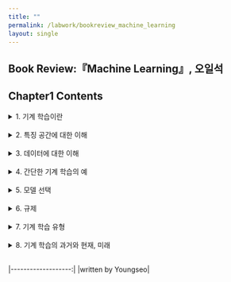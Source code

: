 ```yaml
---
title: ""
permalink: /labwork/bookreview_machine_learning
layout: single
---
```

## Book Review:『Machine Learning』, 오일석  

## Chapter1 Contents  
<details>
<summary>1. 기계 학습이란</summary>  
<div markdown = "1">  

### Chapter1.1 기계 학습이란  
- 학습의 정의  

![학습이란](/_pages/images/chap01_02/image1.png)  
> 키워드는 '경험'  

- 현대적 정의의 기계 학습  

![기계 학습의 정의_1](/_pages/images/chap01_02/image2.png)
![기계 학습의 정의_2](/_pages/images/chap01_02/image3.png)  
> 키워드는 경험(= 데이터)과 성능 개선  

- 지식 기반 접근 방식에서 데이터 중심 접근 방식으로의 변화  

![지식 기반의 한계](/_pages/images/chap01_02/image5.png)  
> <center>단추를 '가운데 구멍이 몇 개 있는 물체'라고 규정하면 많은 문제가 발생한다. <br>즉 단추가 아닌 물건이 단추가 되고 단추가 단추가 아닌 물건이 된다. <br> *사람은 변화가 심한 장면을 아주 쉽게 인식하지만, 왜 그렇게 인식하는지 서술하지 못함*</center>  

- 목표치의 데이터 유형에 따른 기계 학습 - 회귀와 분류(Regression and Classification)
> 회귀는 목표치가 실수형(또는 연속형), 분류는 범주형(또는 이산형)  
![회귀의 예시](/_pages/images/chap01_02/image7.png)  
> 위 예제는 회귀 문제  

- 기계 학습이란  
> 가장 정확하게 예측할 수 있는 최적의 매개변수 값을 찾는 작업  
처음에는 임의의 값에서 시작한 후 점점 성능을 개선하여 최적의 값에 도달하는 것  

- 기계 학습의 궁극적인 목표  
> 훈련 집합에 없는 새로운 샘플(테스트 집합)에 대한 오류를 최소화  
일반화(Generalization) 능력: 테스트 집합에 대한 높은 성능  

![사람의 학습과 기계 학습의 비교](/_pages/images/chap01_02/image11.png)  

</div>
</details>
<br>  

<details>
<summary>2. 특징 공간에 대한 이해</summary>  
<div markdown = "1">

### Chapter1.2 특징 공간에 대한 이해  

![1차원 특징 공간과 2차원 특징 공간](/_pages/images/chap01_02/image12.png)
> 특징 벡터 표기: x = (x<sub>1</sub>, x<sub>2</sub>)<sup>T</sup><br><br>


![다차원 특징 공간](/_pages/images/chap01_02/image13.png)  
> 다양한 데이터 셋  

- d차원 데이터
> 특징 벡터 표기: x = (x<sub>1</sub>, x<sub>2</sub>, … , x<sub>d</sub>)<sup>T</sup>  

- d차원 데이터를 위한 학습 모델  
> 직선 모델: 매개변수 수 = d + 1<br>
y = w<sub>1</sub>x<sub>1</sub> + w<sub>2</sub>x<sub>2</sub> + ... + w<sub>d</sub>x<sub>d</sub> + b  

> d차 곡선 모델: 매개변수 수 = d<sup>2</sup> + d + 1  

- 초기 기계 학습 알고리즘은 XOR 문제를 해결하지 못함
![선형분리 불가능](/_pages/images/chap01_02/image16.png)
> 선형 분리 불가능한 원래 특징 공간(왼쪽)과 변환된 새로운 특징 공간(오른쪽)  

- 차원의 저주
> 차원이 높아짐에 따라 데이터 연산 속도가 기하 급수적으로 증가함  

</div>
</details>
<br>  

<details>
<summary>3. 데이터에 대한 이해</summary>
<div markdown = "1">

### Chapter1.3 데이터에 대한 이해  

- 기계 학습  
> 기계 학습이 푸는 문제는 훨씬 복잡함  
단순한 수학 공식으로는 표현 불가능함  
자동으로 모델을 찾아내는 과정이 필수  

- 실제 기계 학습 문제에서는 데이터 생성 과정을 알 수 없음  
> 단지 주어진 훈련 집합 X, Y로 예측 모델 또는 생성 모델을 근사 추정할 수 있을 뿐  

- 데이터베이스의 왜소한 크기  
> MNIST 데이터는 이론적으로 2<sup>784</sup>가지의 샘플 수를 가지지만 실제로는 약 6만 개 정도이다  

![왜소한 데이터베이스](/_pages/images/chap01_02/image24.png)  
> 방대한 공간에서 실제 데이터가 발생하는 곳은 매우 작지만 ![확률0](/_pages/images/chap01_02/image25.png)와 같은 샘플의 발생 확률은 거의 0이다  

- 4차원 이상의 초공간은 한 번에 가시화 불가능함  
> 2개 씩 조합하여 여러 개의 그래프를 그림  

![가시화방법](/_pages/images/chap01_02/image30.png)  

</div>
</details>
<br>  

<details>
<summary>4. 간단한 기계 학습의 예</summary>
<div markdown = "1">

### Chapter1.4 간단한 기계 학습의 예  

- 선형 회귀 문제
> 두 개의 매개변수 Θ = (𝑤, 𝑏)<sup>T</sup>: y = wx + b  

![선형 회귀](/_pages/images/chap01_02/image7.png)  

- 목적 함수(objective function) 또는 비용 함수(cost function)  
![MSE](/_pages/images/chap01_02/image31.png)
> 위 식을 평균 제곱 오차(MSE)라고 부름  

- 기계 학습이 할 일을 공식화하면   
![공식화](/_pages/images/chap01_02/image38.png)  

- 알고리즘 형식으로 쓰면  
![알고리즘](/_pages/images/chap01_02/image39.png)  

- 조금 더 현실적인 상황  
> 실제 세계는 선형이 아니며 잡음이 섞임, 즉 비선형 모델이 필요
![비선형모델](/_pages/images/chap01_02/image40.png)  

</div>
</details>
<br>  

<details>
<summary>5. 모델 선택</summary>
<div markdown = "1">

### Chapter1.5 모델 선택  

- 과소 적합과 과대 적합(과잉 적합)  
![과소적합 과대적합](/_pages/images/chap01_02/image41.png)  
> 과소 적합: 훈련 집합과 테스트 집합 모두 낮은 성능  
과대 적합: 훈련 집합에선 거의 완벽한 예측, 테스트 집합에선 낮은 성능  

- 훈련 집합을 여러 번 수집하자  
![2차와 12차 비교](/_pages/images/chap01_02/image43.png)  
> 2차는 편향이 크지만(매번 큰 오차) / 분산이 낮음(비슷한 모델)  
12차는 편향이 작지만(매번 작은 오차) / 분산이 높음(크게 다른 모델)  

**<center>분산과 편향은 트레이드 오프 관계</center>**  

- 기계 학습의 목표  
![기계학습의 목표](/_pages/images/chap01_02/image44.png)  
> 낮은 편향과 낮은 분산을 가진 모델 제작이 목표, 즉 왼쪽 아래의 상황

**<center>하지만 분산과 편향은 트레이드 오프 관계이기에 편향의 희생을 최소로 하며 분산을 최대로 낮추는 전략이 필요</center>**  


- 검증 집합을 이용한 모델 선택  
![검증작업](/_pages/images/chap01_02/image45.png)  

- 교차 검증  
![교차검증](/_pages/images/chap01_02/image46.png)  
> 훈련 집합을 등분하여 학습과 평가 과정을 여러 번 반복한 후 평균을 사용  

- 부트스트랩(bootstrap)  
![부트스트랩](/_pages/images/chap01_02/image47.png)  
> 난수를 이용한 샘플링 반복

- 현실에서는 경험으로 큰 틀을 선택함  
> 이미지 처리를 하려고 할 때, 이미지 분석에 뛰어난 성능을 보이는 CNN 모델을 사용하기로 결정  

- 현대 기계 학습의 전략
> 용량이 충분히 큰 모델을 선택한 후 여러가지 규제(regularization) 기법을 적용함  

</div>
</details>
<br>  

<details>
<summary>6. 규제</summary>
<div markdown = "1">

### Chapter1.6 규제  
- 데이터를 더 많이 수집하면 일반화 능력이 향상됨  
![일반화 향상](/_pages/images/chap01_02/image49.png)  

- 데이터 수집은 많은 비용을 요구하므로 인위적으로 데이터를 확대해야 함  
![데이터 확대](/_pages/images/chap01_02/image50.png)  
> 데이터를 회전하거나 와핑함, 이때 부류 소속이 변하지 않게 주의해야 함  

- 가중치 감쇠  
![가중치](/_pages/images/chap01_02/image53.png)
> 그림 (a)에 다음과 같은 개선된 목적함수를 이용하여 가중치를 작게 조절  
![개선된 목적함수](/_pages/images/chap01_02/image52.png)  

***  

![개선전](/_pages/images/chap01_02/image51.png)  
> 개선 전 그림 (a)의 곡선  

![개선후](/_pages/images/chap01_02/image54.png)  
> 개선 후 그림 (b)의 곡선  

- L1(Lasso)과 L2(Ridge) 규제  
![L1과L2](/_pages/images/chap01_02/image59.png)  
> **<center>L1과 L2에서 알아둬야 할 점은 바로 L1은 맨해튼 거리를, L2는 유클리디안 거리를 사용한다는 것이다</center>**  

</div>
</details>
<br>  

<details>
<summary>7. 기계 학습 유형</summary>
<div markdown = "1">

### Chapter1.7 기계 학습 유형  
- 지도 학습  
> X와 Y가 모두 주어진 상황, 회귀와 분류 문제로 구분  
- 비지도 학습  
> X는 주어졌지만 Y는 주어지지 않은 상황, 군집화와 연관 분석 및 이상 탐지로 구분  
- 강화 학습  
> 지도 학습과 다른 형태의 목푯값이 주어짐, 주로 게임 산업 분야에서 쓰임  
- 준지도 학습  
> 일부는 X와 Y를 모두 가지고 나머지는 X만 가진 상황, 즉 지도 학습과 비지도 학습의 중간 단계  

***  
- 온라인 학습  
> 실시간으로 정보를 수집  
- 오프라인 학습  
> 주어진 데이터로 학습  

***  
- 결정론적 학습  
> 같은 데이터로 다시 학습하면 같은 모델이 만들어 짐  
- 스토캐스틱 학습  
> 학습 과정에서 난수를 사용하므로 같은 데이터로 다시 학습하여도 다른 모델이 만들어 짐  

***  
- 분별 모델  
> 부류 예측에만 관심, 즉 P(y\|x)의 추정에 관심  
- 생성 모델  
> P(x) 또는 P(x\|y)를 추정, 따라서 새로운 샘플을 '생성'할 수 있음  

</div>
</details>
<br>  

<details>
<summary>8. 기계 학습의 과거와 현재, 미래</summary>  
<div markdown = "1">

### Chapter1.8 기계 학습의 과거와 현재, 미래  

![기계학습역사](/_pages/images/chap01_02/image60.png)
![기계학습역사](/_pages/images/chap01_02/image61.png)
![기계학습역사](/_pages/images/chap01_02/image62.png)  

</div>
</details>
<br>  

|-------------------:|
|written by Youngseo|